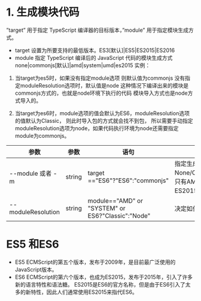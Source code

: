 # 1. 生成模块代码
”target” 用于指定 TypeScript 编译器的目标版本，”module” 用于指定模块生成方式。
 
- target   设置为所要支持的最低版本。ES3[默认]|ES5|ES2015|ES2016
- module   指定 TypeScript 编译后的 JavaScript 代码的模块生成方式 none|commonjs[默认]|amd|system|umd|es2015 
实例：
1. 当target为es5时，如果没有指定module选项 则默认值为commonjs
没有指定moduleResolution选项时，默认值是node
这种情况下编译出来的模块是commonjs方式的，也就是node环境下执行的代码
模块导入方式也是node方式导入的。

2. 当target为es6时，module选项的值会默认为ES6，moduleResolution选项的值默认为Classic，
则此时导入包的方式就会找不到包，
所以需要手动指定moduleResolution选项为node，如果代码执行环境为node还需要指定module为commonjs。

|参数|参数|语句|说明|
|--|--|--|--|
|--module 或者 -m |string|target =="ES6"?"ES6":"commonjs"|指定生成那个模块系统：None/CommonJS/AMD/SYSTEM/UDM/ES6/ES2015，只有AMD和System能和--outfile一起使用，ES6和ES2015可以使用目标为ES5或更低的情况|
|--moduleResolution |string|module=="AMD" or "SYSTEM" or ES6?"Classic":"Node"|决定如何处理模块： Node或者 Classic|


# ES5 和ES6
- ES5 ECMScript的第五个版本，发布于2009年，是目前最广泛使用的JavaScript版本。
- ES6 ECMScript的第六个版本，也成为ES2015，发布于2015年，引入了许多新的语言特性和语法糖。 ES2015是ES6的官方名称，但是由于ES6引入了太多的新特性，因此人们通常使用ES2015来指代ES6。 